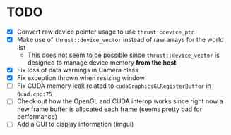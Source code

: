 # TODO
- [x] Convert raw device pointer usage to use `thrust::device_ptr`
- [x] Make use of `thrust::device_vector` instead of raw arrays for the world list
    - This does not seem to be possible since `thrust::device_vector` is designed to manage device memory **from the host**
- [x] Fix loss of data warnings in Camera class
- [x] Fix exception thrown when resizing window
- [ ] Fix CUDA memory leak related to `cudaGraphicsGLRegisterBuffer` in `Quad.cpp:75`
- [ ] Check out how the OpenGL and CUDA interop works since right now a new frame buffer is allocated each frame (seems pretty bad for performance)
- [ ] Add a GUI to display information (imgui)
